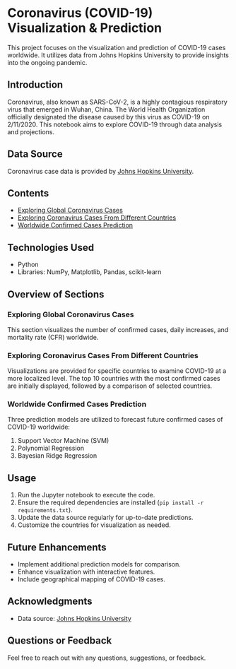 # Coronavirus (COVID-19) Visualization & Prediction

This project focuses on the visualization and prediction of COVID-19 cases worldwide. It utilizes data from Johns Hopkins University to provide insights into the ongoing pandemic.

## Introduction
Coronavirus, also known as SARS-CoV-2, is a highly contagious respiratory virus that emerged in Wuhan, China. The World Health Organization officially designated the disease caused by this virus as COVID-19 on 2/11/2020. This notebook aims to explore COVID-19 through data analysis and projections.

## Data Source
Coronavirus case data is provided by [Johns Hopkins University](https://github.com/CSSEGISandData/COVID-19).

## Contents
- [Exploring Global Coronavirus Cases](#world_wide_graphs)
- [Exploring Coronavirus Cases From Different Countries](#country_graphs)
- [Worldwide Confirmed Cases Prediction](#prediction)

## Technologies Used
- Python
- Libraries: NumPy, Matplotlib, Pandas, scikit-learn

## Overview of Sections

### Exploring Global Coronavirus Cases
This section visualizes the number of confirmed cases, daily increases, and mortality rate (CFR) worldwide.

### Exploring Coronavirus Cases From Different Countries
Visualizations are provided for specific countries to examine COVID-19 at a more localized level. The top 10 countries with the most confirmed cases are initially displayed, followed by a comparison of selected countries.

### Worldwide Confirmed Cases Prediction
Three prediction models are utilized to forecast future confirmed cases of COVID-19 worldwide:
1. Support Vector Machine (SVM)
2. Polynomial Regression
3. Bayesian Ridge Regression

## Usage
1. Run the Jupyter notebook to execute the code.
2. Ensure the required dependencies are installed (`pip install -r requirements.txt`).
3. Update the data source regularly for up-to-date predictions.
4. Customize the countries for visualization as needed.

## Future Enhancements
- Implement additional prediction models for comparison.
- Enhance visualization with interactive features.
- Include geographical mapping of COVID-19 cases.

## Acknowledgments
- Data source: [Johns Hopkins University](https://github.com/CSSEGISandData/COVID-19)

## Questions or Feedback
Feel free to reach out with any questions, suggestions, or feedback.
